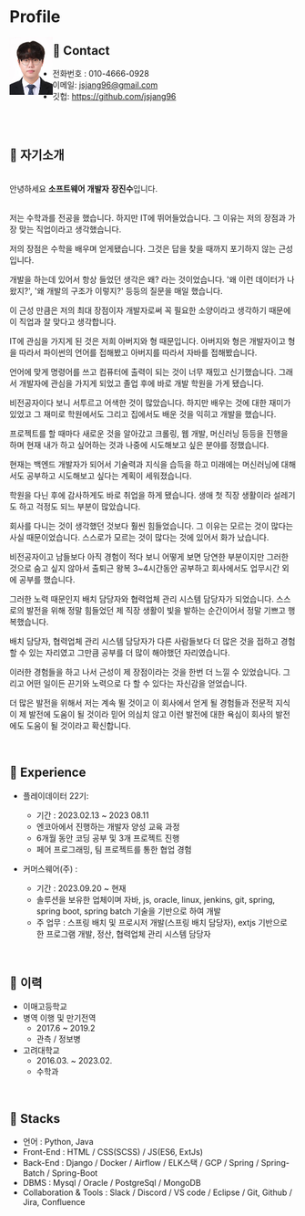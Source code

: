 # Profile

<img src="https://github.com/jsjang96/images/blob/master/%EC%9E%A5%EC%A7%84%EC%88%98_%EC%82%AC%EC%A7%84.png" alt="장진수 이미지"  width="15%%" align="left">

## :pushpin: Contact

- 전화번호 : 010-4666-0928
- 이메일: jsjang96@gmail.com
- 깃헙: https://github.com/jsjang96
<br>
<br>

## :pushpin: 자기소개
<br>
안녕하세요 <b>소프트웨어 개발자</b> <b>장진수</b>입니다.<br>
<br>

저는 수학과를 전공을 했습니다. 하지만 IT에 뛰어들었습니다. 그 이유는 저의 장점과 가장 맞는 직업이라고 생각했습니다. <br>

저의 장점은 수학을 배우며 얻게됐습니다. 그것은 답을 찾을 때까지 포기하지 않는 근성입니다. <br>

개발을 하는데 있어서 항상 들었던 생각은 왜? 라는 것이었습니다. '왜 이런 데이터가 나왔지?', '왜 개발의 구조가 이렇지?' 등등의 질문을 매일 했습니다. <br>

이 근성 만큼은 저의 최대 장점이자 개발자로써 꼭 필요한 소양이라고 생각하기 때문에 이 직업과 잘 맞다고 생각합니다. <br>

IT에 관심을 가지게 된 것은 저희 아버지와 형 때문입니다. 아버지와 형은 개발자이고 형을 따라서 파이썬의 언어를 접해봤고 아버지를 따라서 자바를 접해봤습니다. <br>

언어에 맞게 명령어를 쓰고 컴퓨터에 출력이 되는 것이 너무 재밌고 신기했습니다. 그래서 개발자에 관심을 가지게 되었고 졸업 후에 바로 개발 학원을 가게 됐습니다. <br>

비전공자이다 보니 서투르고 어색한 것이 많았습니다. 하지만 배우는 것에 대한 재미가 있었고 그 재미로 학원에서도 그리고 집에서도 배운 것을 익히고 개발을 했습니다. <br>

프로젝트를 할 때마다 새로운 것을 알아갔고 크롤링, 웹 개발, 머신러닝 등등을 진행을 하며 현재 내가 하고 싶어하는 것과 나중에 시도해보고 싶은 분야를 정했습니다. <br>

현재는 백엔드 개발자가 되어서 기술력과 지식을 습득을 하고 미래에는 머신러닝에 대해서도 공부하고 시도해보고 싶다는 계획이 세워졌습니다. <br>

학원을 다닌 후에 감사하게도 바로 취업을 하게 됐습니다. 생애 첫 직장 생활이라 설레기도 하고 걱정도 되느 부분이 많았습니다. <br>

회사를 다니는 것이 생각했던 것보다 훨씬 힘들었습니다. 그 이유는 모르는 것이 많다는 사실 때문이었습니다. 스스로가 모르는 것이 많다는 것에 있어서 화가 났습니다. <br>

비전공자이고 남들보다 아직 경험이 적다 보니 어떻게 보면 당연한 부분이지만 그러한 것으로 숨고 싶지 않아서 출퇴근 왕복 3~4시간동안 공부하고 회사에서도 업무시간 외에 공부를 했습니다. <br>

그러한 노력 때문인지 배치 담당자와 협력업체 관리 시스템 담당자가 되었습니다. 스스로의 발전을 위해 정말 힘들었던 제 직장 생활이 빛을 발하는 순간이어서 정말 기쁘고 행복했습니다. <br>

배치 담당자, 협력업체 관리 시스템 담당자가 다른 사람들보다 더 많은 것을 접하고 경험할 수 있는 자리였고 그만큼 공부를 더 많이 해야했던 자리였습니다. <br>

이러한 경험들을 하고 나서 근성이 제 장점이라는 것을 한번 더 느낄 수 있었습니다. 그리고 어떤 일이든 끈기와 노력으로 다 할 수 있다는 자신감을 얻었습니다. <br>

더 많은 발전을 위해서 저는 계속 뛸 것이고 이 회사에서 얻게 될 경험들과 전문적 지식이 제 발전에 도움이 될 것이라 믿어 의심치 않고 이런 발전에 대한 욕심이 회사의 발전에도 도움이 될 것이라고 확신합니다. <br>

</div>
</br>

## :pushpin: Experience
- 플레이데이터 22기:
  - 기간 : 2023.02.13 ~ 2023 08.11
  - 엔코아에서 진행하는 개발자 양성 교육 과정
  - 6개월 동안 코딩 공부 및 3개 프로젝트 진행
  - 페어 프로그래밍, 팀 프로젝트를 통한 협업 경험
 
- 커머스웨어(주) :
  - 기간 : 2023.09.20 ~ 현재
  - 솔루션을 보유한 업체이며 자바, js, oracle, linux, jenkins, git, spring, spring boot, spring batch 기술을 기반으로 하여 개발
  - 주 업무 : 스프링 배치 및 프로시저 개발(스프링 배치 담당자), extjs 기반으로 한 프로그램 개발, 정산, 협력업체 관리 시스템 담당자

</br>
 
## :pushpin: 이력
- 이매고등학교
- 병역 이행 및 만기전역
  - 2017.6 ~ 2019.2
  - 관측 / 정보병
- 고려대학교
  - 2016.03. ~ 2023.02.
  - 수학과


<br>

## :pushpin: Stacks
- 언어 : Python, Java
- Front-End : HTML / CSS(SCSS) / JS(ES6, ExtJs)
- Back-End : Django / Docker / Airflow / ELK스택 / GCP / Spring / Spring-Batch / Spring-Boot
- DBMS : Mysql / Oracle / PostgreSql / MongoDB
- Collaboration & Tools : Slack / Discord / VS code / Eclipse / Git, Github / Jira, Confluence
